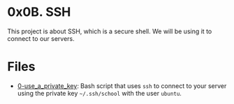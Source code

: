 # 0x0B. SSH

This project is about SSH, which is a secure shell. We will be using it to connect to our servers.

# Files

- [0-use_a_private_key](./0-use_a_private_key): Bash script that uses `ssh` to connect to your server using the private key `~/.ssh/school` with the user `ubuntu`.
